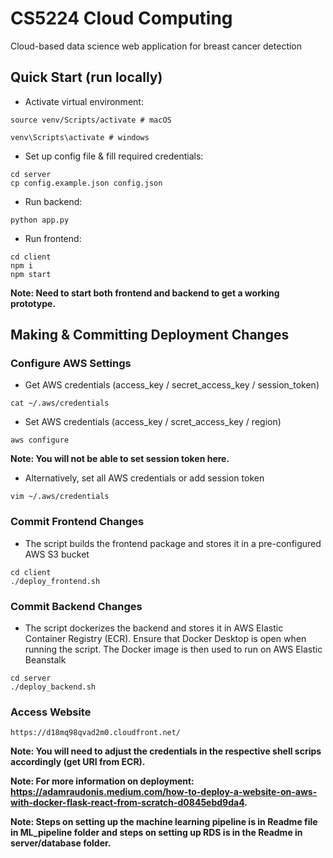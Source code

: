 # CS5224 Cloud Computing

Cloud-based data science web application for breast cancer detection

## Quick Start (run locally)

- Activate virtual environment:

```terminal
source venv/Scripts/activate # macOS

venv\Scripts\activate # windows
```

- Set up config file & fill required credentials:

```terminal
cd server
cp config.example.json config.json
```

- Run backend:

```terminal
python app.py
```

- Run frontend:

```terminal
cd client
npm i
npm start
```

**Note: Need to start both frontend and backend to get a working prototype.**

## Making & Committing Deployment Changes

### Configure AWS Settings

- Get AWS credentials (access_key / secret_access_key / session_token)

```terminal
cat ~/.aws/credentials
```

- Set AWS credentials (access_key / scret_access_key / region)

```terminal
aws configure
```

**Note: You will not be able to set session token here.**

- Alternatively, set all AWS credentials or add session token

``` terminal
vim ~/.aws/credentials
```

### Commit Frontend Changes

- The script builds the frontend package and stores it in a pre-configured AWS S3 bucket

```terminal
cd client
./deploy_frontend.sh
```

### Commit Backend Changes

- The script dockerizes the backend and stores it in AWS Elastic Container Registry (ECR). Ensure that Docker Desktop is open when running the script. The Docker image is then used to run on AWS Elastic Beanstalk

```terminal
cd server
./deploy_backend.sh
```

### Access Website

```url
https://d18mq98qvad2m0.cloudfront.net/
```

**Note: You will need to adjust the credentials in the respective shell scrips accordingly (get URI from ECR).**

**Note: For more information on deployment: <https://adamraudonis.medium.com/how-to-deploy-a-website-on-aws-with-docker-flask-react-from-scratch-d0845ebd9da4>.**

**Note: Steps on setting up the machine learning pipeline is in Readme file in ML_pipeline folder and steps on setting up RDS is in the Readme in server/database folder.**
